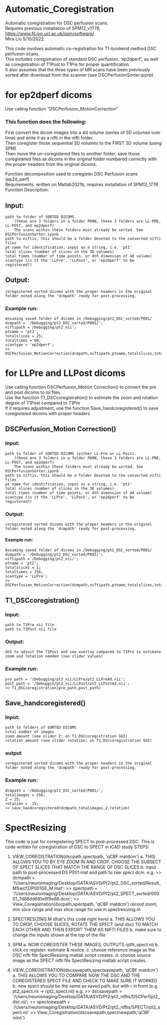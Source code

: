 # Automatic_Coregistration
Automatic coregistration for DSC perfusion scans. \
Requires previous installation of SPM12_v1776, https://www.fil.ion.ucl.ac.uk/spm/software/ \
Mira Liu 5/10/2022. 


This code involves automatic co-registration for T1-bookend method DSC perfusion scans. \
This includes coregistration of standard DSC perfusion, 'ep2dperf', as well as coregistration of T1Post to T1Pre for proper quantification. \
It also assumes that the three types of MR scans have been previously sorted after download from the scanner (see DSCPerfusionSorter.ipynb) 

# for ep2dperf dicoms
Use calling function "DSCPerfusion_MotionCorrection"

### This function does the following:
First convert the dicom images into a 4d volume (series of 3D volumes over time) and write it as a nifti in the nifti folder.\
Then coregister those sequential 3D volumes to the FIRST 3D volume (using SPM)\
Then move the un-coregistered files to another folder, save those coregistered files as dicoms in the original folder numbered correctly with the proper headers from the original dicoms. 


Function decomposition used to coregister DSC Perfusion scans (ep2d_perf)\
Requirements: written on Matlab2021b, requires installation of SPM12_1776\
Function Description: 
## Input: 
    path to folder of SORTED DICOMS. 
        (these are 3 folders in a folder P00N, these 3 folders are LL-PRE, LL-POST, and ep2dperf)
        The scans within these folders must already be sorted. See DSCPerfusionSorter.ipynb
    path to niftis, this should be a folder devoted to the converted nifti files 
    pt name for identification, input as a string, i.e. 'pt1'
    total slices (number of slices in the 3D volumes)
    total times (number of time points, or 4th dimension of 4d volume)
    scantype (is it the 'LLPre', 'LLPost', or 'ep2dperf' to be registered?)
## Output: 
    coregistered sorted dicoms with the proper headers in the original folder noted along the 'dcmpath' ready for post-processing.


### Example run:
    Assuming saved folder of dicoms in /Debugging/pt2_DSC_sorted/P001/
    dcmpath = '/Debugging/pt2_DSC_sorted/P001/';
    niftipath = /Debugging/pt2_nii';
    ptname = 'pt2';
    totalslices = 25;
    totaltimes = 60;
    scantype = 'ep2dperf';
    >> DSCPerfusion_MotionCorrection(dcmpath,niftipath,ptname,totalslices,totaltimes,scantype);




# for LLPre and LLPost dicoms
Use calling function DSCPerfusion_Motion Correction() to convert the pre and post dicoms to nii files. \
Use the function T1_DSCcoregistration() to estimate the zoom and rotation degree of T1Post compared to T1Pre\
If it requires adjustment, use the function Save_handcoregistered() to save coregistered dicoms with proper headers



## DSCPerfusion_Motion Correction()
### Input: 
    path to folder of SORTED DICOMS (either LL-Pre or LL-Post). 
        (these are 3 folders in a folder P00N, these 3 folders are LL-PRE, LL-POST, and ep2dperf)
        The scans within these folders must already be sorted. See DSCPerfusionSorter.ipynb
    path to niftis, this should be a folder devoted to the converted nifti files 
    pt name for identification, input as a string, i.e. 'pt1'
    total slices (number of slices in the 3D volumes)
    total times (number of time points, or 4th dimension of 4d volume)
    scantype (is it the 'LLPre', 'LLPost', or 'ep2dperf' to be registered?)
### Output: 
    coregistered sorted dicoms with the proper headers in the original folder noted along the 'dcmpath' ready for post-processing.

#### Example run:
    Assuming saved folder of dicoms in /Debugging/pt2_DSC_sorted/P001/
    dcmpath = '/Debugging/pt2_DSC_sorted/P001/';
    niftipath = /Debugging/pt2_nii/';
    ptname = 'pt2';
    totalslices = 1;
    totaltimes = 256;
    scantype = 'LLPre';
    >> DSCPerfusion_MotionCorrection(dcmpath,niftipath,ptname,totalslices,totaltimes,scantype);

## T1_DSCcoregistration()
### Input: 
    path to T1Pre nii file
    path to T1Post nii file

### Output: 
    GUI to adjust the T1Post and see overlay compared to T1Pre to estimate zoom and rotation needed (see slider values)

### Example run: 
    pre_path = '/Debugging/pt2_nii/LLPre/pt2_LLPre4d.nii';
    post_path = '/Debuggin/pt2_nii/LLPost/pt2_LLPost4d.nii';
    >> T1_DSCcoregistration(pre_path,post_path)


## Save_handcoregistered()
### Input: 
    path to folders of SORTED DICOMS
    total number of images
    zoom amount (see slider Z: on T1_DSCcoregistration GUI)
    rotation amount (see slider rotation: on T1_DSCcoregistration GUI)

### output 
    coregistered sorted dicoms with the proper headers in the original folder noted along the 'dcmpath' ready for post-processing.

### Example run:
    dcmpath = '/Debugging/pt2_DSC_sorted/P001/';
    totalimages = 256;
    Z = 25;
    rotation = -15;
    >> save_handcoregistered(dcmpath,totalimages,Z,rotation)

# SpectResizing
This code is just for coregistering SPECT to post-processed DSC. 
This is code written for coregistration of DSC to SPECT in ICAD study
STEPS: 
1.	VIEW_COREGISTRATION(dscpath,spectpath, 'qCBF matdcm')
    a.	THIS ALLOWS YOU TO BY EYE ZOOM IN AND CROP, CHOOSE THE SUBSECT OF SPECT SLICES THAT MATCH THE RANGE OF DSC SLICES
    b. input path to post-processed DS P001.mat and path to raw spect dcm.
    e.g. 
        >> dcmpath = '/Users/neuroimaging/Desktop/DATA/ASVD/Pt2/pt2_DSC_sorted/Result_MSwcf2/P001GE_M.mat';
        >> spectpath = '/Users/neuroimaging/Desktop/DATA/ASVD/Pt2/pt2_SPECT_sorted/00001_7d86dd681e6f9e68.dcm';
        >> View_Coregistration(dscpath,spectpath, 'qCBF matdcm')
    record zoom, min slice range and max slice range for use in spectresizing.m

2.	SPECTRESIZING.M (that's this code right here)
    a.	THIS ALLOWS YOU TO CROP, CHOOSE SLICES, ROTATE THE SPECT (and dsc) TO MATCH EACH OTHER AND THEN EXPORT THEM AS NIFTI FILES
    b. make sure to change the inputs shown at the top of the file

3.	SPM
    a.	NOW COREGISTER THESE IMAGES, OUTPUTS rptN_spect.nii
    b. click co register: estimate & reslice. 
    c. choose reference image as the DSC nifti file SpectResizing matlab script creates.
    d. choose source image as the SPECT nifti file SpectResizing matlab script creates. 

4.	VIEW_COREGISTRATION(dscsavepath,spectsavepath, 'qCBF matdcm')
    a.	THIS ALLOWS YOU TO COMPARE NOW THE DSC AND THE COREGISTERED SPECT FILE AND CHECK TO MAKE SURE IT WORKED 
    b. new spect should be the same as saved path, but with r in front (e.g. pt2_spect.nii -> rpt2_spect.nii)
    e.g. 
        >> dscsavepath = '/Users/neuroimaging/Desktop/DATA/ASVD/Pt2/pt2_niftis/DSCPerf/pt2_dsc.nii';
        >> spectnewpath = '/Users/neuroimaging/Desktop/DATA/ASVD/Pt2/pt2_niftis/SPECT/rpt2_spect.nii'
        >> View_Coregistration(dscsavepath,spectnewpath,'qCBF niinii')
